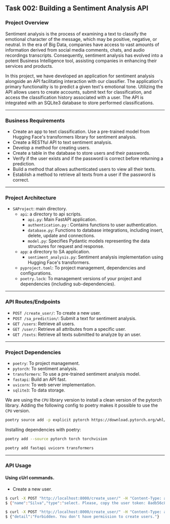 ## Task 002: Building a Sentiment Analysis API

### Project Overview

Sentiment analysis is the process of examining a text to classify the emotional character of the message, which may be positive, negative, or neutral. In the era of Big Data, companies have access to vast amounts of information derived from social media comments, chats, and audio recordings transcripts. Consequently, sentiment analysis has evolved into a potent Business Intelligence tool, assisting companies in enhancing their services and products.

In this project, we have developed an application for sentiment analysis alongside an API facilitating interaction with our classifier. The application's primary functionality is to predict a given text's emotional tone. Utilizing the API allows users to create accounts, submit text for classification, and access the classification history associated with a user. The API is integrated with an SQLite3 database to store performed classifications.

---
### Business Requirements

- Create an app to text classification.  Use a pre-trained model from Hugging Face's transformers library for sentiment analysis.
- Create a RESTful API to text sentiment analysis. 
- Develop a method for creating users.
- Create a table in the database to store users and their passwords.
- Verify if the user exists and if the password is correct before returning a prediction.
- Build a method that allows authenticated users to view all their texts. 
- Establish a method to retrieve all texts from a user if the password is correct.

---

### Project Architecture

- `SAProject`: main directory.
  - `api`: a directory to api scripts.
    - `api.py`: Main FastAPI application.
    - `authentication.py` : Contains functions to user authentication.
    - `database.py`: Functions to database integrations, including insert, delete, update and connections.
    - `model.py`: Specifies Pydantic models representing the data structures for request and response.
  - `app`:  a directory to SA application.
    - `sentiment_analysis.py`: Sentiment analysis implementation using Hugging Face's transformers.
  - `pyproject.toml`: To project management, dependencies and configurations.
  - `poetry.lock`: To management versions of your project and dependencies (including sub-dependencies).

---
### API Routes/Endpoints

- `POST /create_user/`: To create a new user.
- `POST /sa_prediction/`: Submit a text for sentiment analysis.
- `GET /users`: Retrieve all users.
- `GET /user/`: Retrieve all attributes from a specific user.
- `GET /texts`: Retrieve all texts submitted to analyze by an user.

---
### Project Dependencies

- `poetry`: To project management.
- `pytorch`: To sentiment analysis.
- `transformers`: To use a pre-trained sentiment analysis model.
- `fastapi`: Build an API fast.
- `uvicorn`: To web server implementation. 
- `sqlite3`: To data storage.

We are using the `CPU` library version to install a clean version of the pytorch library. Adding the following config to poetry makes it possible to use the `CPU` version.

```bash
poetry source add -p explicit pytorch https://download.pytorch.org/whl/cpu
```

Installing dependencies with poetry:

```bash
poetry add --source pytorch torch torchvision

poetry add fastapi uvicorn transformers
```
---
### API Usage

#### Using cUrl commands. 

- Create a new user.

```bash
$ curl -X POST "http://localhost:8000/create_user/" -H "Content-Type: application/json" -H "Authorization: Bearer 123456" -d '{"name": "Silva", "type": "select"}'
$ {"name":"Silva","type":"select. Please, copy the user token: 8adb56c8b7dc86e07a9f2fa4a25c8bf7c0de4ffe"}
```

```bash
$ curl -X POST "http://localhost:8000/create_user/" -H "Content-Type: application/json" -H "Authorization: Bearer 8adb56c8b7dc86e07a9f2fa4a25c8bf7c0de4ffe" -d '{"name": "Joana", "type": "select"}'
$ {"detail":"Forbidden. You don't have permission to create users."}
```


